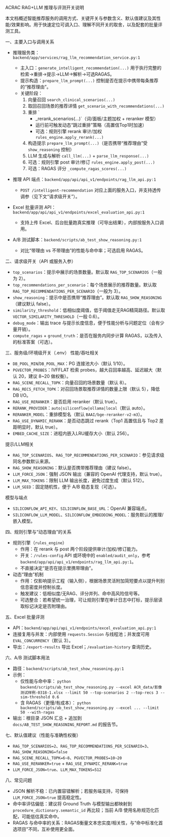 ACRAC RAG+LLM 推理与评测开关说明

本文档概述智能推荐服务的调用方式、关键开关与参数含义、默认值建议及其性能/效果影响。用于快速定位可调入口、理解不同开关的取舍，以及配套的批量评测工具。

一、主要入口与调用关系
- 推理服务类：`backend/app/services/rag_llm_recommendation_service.py:1`
  - 主入口：`generate_intelligent_recommendation(...)` 用于执行完整的检索→重排→提示→LLM→解析→可选RAGAS。
  - 提示构造：`prepare_llm_prompt(...)` 控制是否在提示中携带每条推荐的“推荐理由”。
  - 关键阶段：
    1) 向量召回 `search_clinical_scenarios(...)`
    2) 取回召回场景的推荐详情 `get_scenario_with_recommendations(...)`
    3) 重排 `
       - _rerank_scenarios(...)`（词/面板/主题加权 + reranker 模型）
       - 运行前可触发动态“跳过重排”策略（高置信Top1时加速）
       - 可选：规则引擎 rerank 审计/加权 `rules_engine.apply_rerank(...)`
    4) 构造提示 `prepare_llm_prompt(...)`（是否携带“推荐理由”受 `show_reasoning` 控制）
    5) LLM 生成与解析 `call_llm(...)` + `parse_llm_response(...)`
    6) 可选：规则引擎 post 审计/修订 `rules_engine.apply_post(...)`
    7) 可选：RAGAS 评分 `_compute_ragas_scores(...)`

- 推理 API 端点：`backend/app/api/api_v1/endpoints/rag_llm_api.py:1`
  - `POST /intelligent-recommendation` 对应上面的服务入口，并支持透传调参（见下文“请求级开关”）。

- Excel 批量评测 API：`backend/app/api/api_v1/endpoints/excel_evaluation_api.py:1`
  - 支持上传 Excel、后台批量跑真实推理（可导出结果），内部按服务入口调用。

- A/B 测试脚本：`backend/scripts/ab_test_show_reasoning.py:1`
  - 对比“带理由 vs 不带理由”的性能与命中率；可选启用 RAGAS。

二、请求级开关（API 或服务入参）
- `top_scenarios`：提示中展示的场景数量。默认取 `RAG_TOP_SCENARIOS`（一般为 2）。
- `top_recommendations_per_scenario`：每个场景展示的推荐数量。默认取 `RAG_TOP_RECOMMENDATIONS_PER_SCENARIO`（一般为 3）。
- `show_reasoning`：提示中是否携带“推荐理由”。默认取 `RAG_SHOW_REASONING`（建议默认 false）。
- `similarity_threshold`：低相似度阈值，低于阈值走无RAG精简路径。默认取 `VECTOR_SIMILARITY_THRESHOLD`（一般 0.6）。
- `debug_mode`：输出 trace 与提示长度信息，便于性能分析与问题定位（会有少量开销）。
- `compute_ragas` + `ground_truth`：是否在服务内同步计算 RAGAS，以及传入的标准答案（可选）。

三、服务级/环境级开关（.env）
性能/吞吐相关
- `DB_POOL_MIN`/`DB_POOL_MAX`：PG 连接池大小（默认 1/10）。
- `PGVECTOR_PROBES`：IVFFLAT 检索 probes，越大召回率越高、延迟越大（默认 20，建议 8~20 做权衡）。
- `RAG_SCENE_RECALL_TOPK`：向量召回的场景数量（默认 8）。
- `RAG_RECS_FETCH_TOPK`：对召回场景取推荐详情的数量上限（默认 5），降低 DB I/O。
- `RAG_USE_RERANKER`：是否启用 reranker（默认 true）。
- `RERANK_PROVIDER`：`auto|siliconflow|ollama|local`（默认 auto）。
- `RERANKER_MODEL`：重排模型名（默认 `BAAI/bge-reranker-v2-m3`）。
- `RAG_USE_DYNAMIC_RERANK`：是否动态跳过 rerank（Top1 高置信且与 Top2 差距明显时，默认 true）。
- `EMBED_CACHE_SIZE`：进程内嵌入LRU缓存大小（默认 256）。

提示/LLM相关
- `RAG_TOP_SCENARIOS`、`RAG_TOP_RECOMMENDATIONS_PER_SCENARIO`：参见请求级同名参数默认来源。
- `RAG_SHOW_REASONING`：默认是否携带推荐理由（建议 false）。
- `LLM_FORCE_JSON`：强制 JSON 输出（兼容的 OpenAI 代理支持，默认 true）。
- `LLM_MAX_TOKENS`：限制 LLM 输出长度，避免过度生成（默认 512）。
- `LLM_SEED`：固定随机性，便于 A/B 稳态复现（可选）。

模型与端点
- `SILICONFLOW_API_KEY`、`SILICONFLOW_BASE_URL`：OpenAI 兼容端点。
- `SILICONFLOW_LLM_MODEL`、`SILICONFLOW_EMBEDDING_MODEL`：服务默认的推理/嵌入模型。

四、规则引擎与“动态理由”的关系
- 规则引擎（`rules_engine`）
  - 作用：在 rerank 与 post 两个阶段提供审计/加权/修订能力。
  - 开关：`/rules-config` API 或环境中的 `enabled/audit_only`，参考 `backend/app/api/api_v1/endpoints/rag_llm_api.py:1`。
  - 不直接决定“是否在提示里携带理由”。
- 动态“理由”机制
  - 作用：仅影响提示工程（输入侧），根据场景灵活附加简短要点以提升判别信息密度并控制长度。
  - 触发建议：低相似度/无RAG、评分并列、命中高风险信号等。
  - 可选整合：若希望统一治理，可让规则引擎在审计日志中打标，提示层读取标记决定是否附理由。

五、Excel 批量评测
- API：`backend/app/api/api_v1/endpoints/excel_evaluation_api.py:1`
- 连接复用与并发：内部使用 `requests.Session` 与线程池；并发度可用 `EVAL_CONCURRENCY`（默认 3）。
- 导出：`/export-results` 导出 Excel；`/evaluation-history` 查询历史。

六、A/B 测试脚本用法
- 路径：`backend/scripts/ab_test_show_reasoning.py:1`
- 示例：
  - 仅性能与命中率：
    `python backend/scripts/ab_test_show_reasoning.py --excel ACR_data/影像测试样例-0318-1.xlsx --limit 50 --top-scenarios 2 --top-recs 3 --sim-threshold 0.6`
  - 含 RAGAS（更慢/有成本）：
    `python backend/scripts/ab_test_show_reasoning.py --excel ... --limit 50 --with-ragas`
- 输出：根目录 JSON 汇总 + 追加到 `docs/AB_TEST_SHOW_REASONING_REPORT.md` 的报告节。

七、默认值建议（性能与准确性权衡）
- `RAG_TOP_SCENARIOS=2`、`RAG_TOP_RECOMMENDATIONS_PER_SCENARIO=3`、`RAG_SHOW_REASONING=false`
- `RAG_SCENE_RECALL_TOPK=6~8`、`PGVECTOR_PROBES=10~20`
- `RAG_USE_RERANKER=true` + `RAG_USE_DYNAMIC_RERANK=true`
- `LLM_FORCE_JSON=true`、`LLM_MAX_TOKENS=512`

八、常见问题
- JSON 解析不稳：已内置容错解析；若服务端支持，可保持 `LLM_FORCE_JSON=true` 提高稳定性。
- 命中率评估偏低：建议将 Ground Truth 与模型输出都映射到 `procedure_dictionary.semantic_id` 再比较；当前 A/B 使用名称规范化匹配，可能低估真实命中。
- RAGAS 与命中率的关系：RAGAS衡量文本忠实度/相关性，与“命中标准化首选项目”不同，互补使用更全面。


